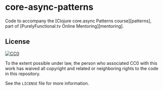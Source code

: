 # core-async-patterns

Code to accompany the [Clojure core.async Patterns course][patterns],
part of [PurelyFunctional.tv Online Mentoring][mentoring].

## License

[![CC0](http://i.creativecommons.org/p/zero/1.0/88x31.png)](http://creativecommons.org/publicdomain/zero/1.0/)

To the extent possible under law, the person who associated CC0 with
this work has waived all copyright and related or neighboring rights
to the code in this repository.

See the `LICENSE` file for more information.
